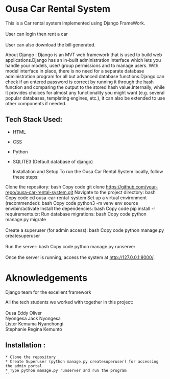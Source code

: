 # Ousa Car Rental System
This is a Car rental system implemented using Django FrameWork.<br /> <br />
User can login then rent a car<br /> <br /> 
User can also download the bill generated.

About Django : 
Django is an MVT web framework that is used to build web applications.Django has an in-built administration interface which lets you handle your models, user/ group permissions and to manage users. With model interface in place, there is no need for a separate database administration program for all but advanced database functions.Django can check if an entered password is correct by running it through the hash function and comparing the output to the stored hash value.Internally, while it provides choices for almost any functionality you might want (e.g. several popular databases, templating engines, etc.), it can also be extended to use other components if needed.

## Tech Stack Used:
* HTML
* CSS
* Python 
* SQLITE3 (Default database of django)

  Installation and Setup
To run the Ousa Car Rental System locally, follow these steps:

Clone the repository:
bash
Copy code
git clone https://github.com/your-repo/ousa-car-rental-system.git
Navigate to the project directory:
bash
Copy code
cd ousa-car-rental-system
Set up a virtual environment (recommended):
bash
Copy code
python3 -m venv env
source env/bin/activate
Install the dependencies:
bash
Copy code
pip install -r requirements.txt
Run database migrations:
bash
Copy code
python manage.py migrate<br /> <br />
Create a superuser (for admin access):
bash
Copy code
python manage.py createsuperuser<br /> <br />
Run the server:
bash
Copy code
python manage.py runserver<br /> <br />
Once the server is running, access the system at http://127.0.0.1:8000/.

# Aknowledgements
Django team for the excellent framework

All the tech students we worked with together in this project:<br /> <br />
Ousa Eddy Oliver                   
Nyongesa Jack Nyongesa      
Lister Kemuma Nyanchongi   
Stephanie Regina Kemunto 

## Installation : 
```
* Clone the repository
* Create Superuser (python manage.py createsuperuser) for accessing the admin portal
* Type python manage.py runserver and run the program
``

